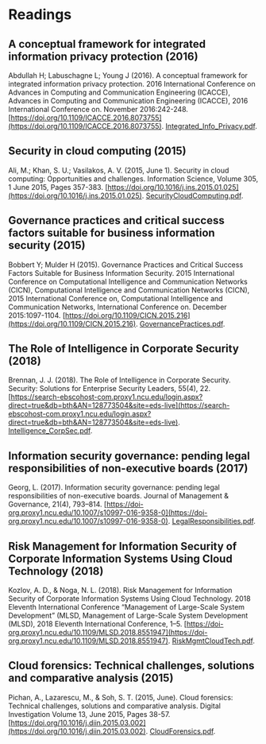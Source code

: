 # Readings

## A conceptual framework for integrated information privacy protection (2016)

Abdullah H; Labuschagne L; Young J (2016). A conceptual framework for integrated information privacy protection. 2016 International Conference on Advances in Computing and Communication Engineering (ICACCE), Advances in Computing and Communication Engineering (ICACCE), 2016 International Conference on. November 2016:242-248. [https://doi.org/10.1109/ICACCE.2016.8073755](https://doi.org/10.1109/ICACCE.2016.8073755). [Integrated_Info_Privacy.pdf](Integrated_Info_Privacy.pdf).

## Security in cloud computing (2015)

Ali, M.; Khan, S. U.; Vasilakos, A. V. (2015, June 1). Security in cloud computing: Opportunities and challenges. Information Science, Volume 305, 1 June 2015, Pages 357-383. [https://doi.org/10.1016/j.ins.2015.01.025](https://doi.org/10.1016/j.ins.2015.01.025). [SecurityCloudComputing.pdf](SecurityCloudComputing.pdf).

## Governance practices and critical success factors suitable for business information security (2015)

Bobbert Y; Mulder H (2015). Governance Practices and Critical Success Factors Suitable for Business Information Security. 2015 International Conference on Computational Intelligence and Communication Networks (CICN), Computational Intelligence and Communication Networks (CICN), 2015 International Conference on, Computational Intelligence and Communication Networks, International Conference on. December 2015:1097-1104. [https://doi.org/10.1109/CICN.2015.216](https://doi.org/10.1109/CICN.2015.216). [GovernancePractices.pdf](GovernancePractices.pdf).

## The Role of Intelligence in Corporate Security (2018)

Brennan, J. J. (2018). The Role of Intelligence in Corporate Security. Security: Solutions for Enterprise Security Leaders, 55(4), 22. [https://search-ebscohost-com.proxy1.ncu.edu/login.aspx?direct=true&db=bth&AN=128773504&site=eds-live](https://search-ebscohost-com.proxy1.ncu.edu/login.aspx?direct=true&db=bth&AN=128773504&site=eds-live). [Intelligence_CorpSec.pdf](Intelligence_CorpSec.pdf).

## Information security governance: pending legal responsibilities of non-executive boards (2017)

Georg, L. (2017). Information security governance: pending legal responsibilities of non-executive boards. Journal of Management & Governance, 21(4), 793–814. [https://doi-org.proxy1.ncu.edu/10.1007/s10997-016-9358-0](https://doi-org.proxy1.ncu.edu/10.1007/s10997-016-9358-0). [LegalResponsibilities.pdf](LegalResponsibilities.pdf).

## Risk Management for Information Security of Corporate Information Systems Using Cloud Technology (2018)

Kozlov, A. D., & Noga, N. L. (2018). Risk Management for Information Security of Corporate Information Systems Using Cloud Technology. 2018 Eleventh International Conference “Management of Large-Scale System Development” (MLSD, Management of Large-Scale System Development (MLSD), 2018 Eleventh International Conference, 1–5. [https://doi-org.proxy1.ncu.edu/10.1109/MLSD.2018.8551947](https://doi-org.proxy1.ncu.edu/10.1109/MLSD.2018.8551947). [RiskMgmtCloudTech.pdf](RiskMgmtCloudTech.pdf).

## Cloud forensics: Technical challenges, solutions and comparative analysis (2015)

Pichan, A., Lazarescu, M., & Soh, S. T. (2015, June). Cloud forensics: Technical challenges, solutions and comparative analysis. Digital Investigation Volume 13, June 2015, Pages 38-57. [https://doi.org/10.1016/j.diin.2015.03.002](https://doi.org/10.1016/j.diin.2015.03.002). [CloudForensics.pdf](CloudForensics.pdf).
